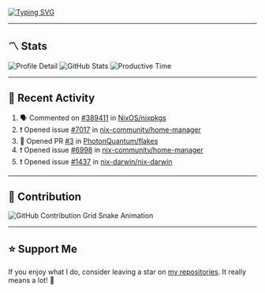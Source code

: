[![Typing SVG](https://readme-typing-svg.demolab.com?font=&duration=2500&pause=100&center=true&vCenter=true&multiline=true&width=1000&height=60&lines=Hi+There!;Welcome+to+my+Github+profile+%F0%9F%91%8B)](https://git.io/typing-svg)

---

## 〽️ Stats

![Profile Detail](http://github-profile-summary-cards.vercel.app/api/cards/profile-details?username=phucleeuwu&theme=transparent)
![GitHub Stats](http://github-profile-summary-cards.vercel.app/api/cards/stats?username=phucleeuwu&theme=transparent)
![Productive Time](http://github-profile-summary-cards.vercel.app/api/cards/productive-time?username=phucleeuwu&theme=transparent&utcOffset=8)

---

## 📝 Recent Activity

<!--START_SECTION:activity-->
1. 🗣 Commented on [#389411](https://github.com/NixOS/nixpkgs/pull/389411#issuecomment-2868351122) in [NixOS/nixpkgs](https://github.com/NixOS/nixpkgs)
2. ❗ Opened issue [#7017](https://github.com/nix-community/home-manager/issues/7017) in [nix-community/home-manager](https://github.com/nix-community/home-manager)
3. 💪 Opened PR [#3](https://github.com/PhotonQuantum/flakes/pull/3) in [PhotonQuantum/flakes](https://github.com/PhotonQuantum/flakes)
4. ❗ Opened issue [#6998](https://github.com/nix-community/home-manager/issues/6998) in [nix-community/home-manager](https://github.com/nix-community/home-manager)
5. ❗ Opened issue [#1437](https://github.com/nix-darwin/nix-darwin/issues/1437) in [nix-darwin/nix-darwin](https://github.com/nix-darwin/nix-darwin)
<!--END_SECTION:activity-->

<!--START_SECTION:waka-->
<!--END_SECTION:waka-->

---

## 🐍 Contribution

<picture>
  <source media="(prefers-color-scheme: dark)" srcset="https://raw.githubusercontent.com/phucleeuwu/phucleeuwu/output/github-contribution-grid-snake-dark.svg">
  <source media="(prefers-color-scheme: light)" srcset="https://raw.githubusercontent.com/phucleeuwu/phucleeuwu/output/github-contribution-grid-snake.svg">
  <img alt="GitHub Contribution Grid Snake Animation" src="https://raw.githubusercontent.com/phucleeuwu/phucleeuwu/output/github-contribution-grid-snake.svg">
</picture>

---

## ⭐ Support Me

If you enjoy what I do, consider leaving a star on [my repositories](https://github.com/phucleeuwu?tab=repositories&type=source). It really means a lot! 💙
